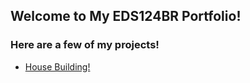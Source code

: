 ## Welcome to My EDS124BR Portfolio!

### Here are a few of my projects!
- [House Building!](https://www.youtube.com/watch?v=sHJaBWC7Ybc)
